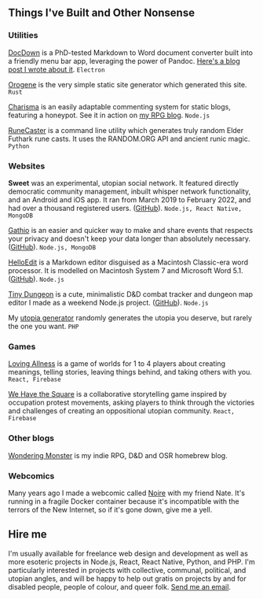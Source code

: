 ## Things I've Built and Other Nonsense

### Utilities

[DocDown](https://github.com/lowercasename/docdown) is a PhD-tested Markdown to Word document converter built into a friendly menu bar app, leveraging the power of Pandoc. [Here's a blog post I wrote about it](/blog/introducing-docdown). `Electron`

[Orogene](https://github.com/lowercasename/orogene) is the very simple static site generator which generated this site. `Rust`

[Charisma](https://github.com/lowercasename/charisma) is an easily adaptable commenting system for static blogs, featuring a honeypot. See it in action on [my RPG blog](https://wondering.monster). `Node.js`

[RuneCaster](https://github.com/lowercasename/RuneCaster) is a command line utility which generates truly random Elder Futhark rune casts. It uses the RANDOM.ORG API and ancient runic magic. `Python`

### Websites

**Sweet** was an experimental, utopian social network. It featured directly democratic community management, inbuilt whisper network functionality, and an Android and iOS app. It ran from March 2019 to February 2022, and had over a thousand registered users. ([GitHub](https://github.com/lowercasename/sweet)). `Node.js, React Native, MongoDB`

[Gathio](https://gath.io) is an easier and quicker way to make and share events that respects your privacy and doesn't keep your data longer than absolutely necessary. ([GitHub](https://github.com/lowercasename/gathio)). `Node.js, MongoDB`

[HelloEdit](https://helloedit.raphaelkabo.com) is a Markdown editor disguised as a Macintosh Classic-era word processor. It is modelled on Macintosh System 7 and Microsoft Word 5.1. ([GitHub](https://github.com/lowercasename/helloedit)). `Node.js`

[Tiny Dungeon](https://tinydungeon.raphaelkabo.com) is a cute, minimalistic D&D combat tracker and dungeon map editor I made as a weekend Node.js project. ([GitHub](https://github.com/lowercasename/tinydungeon)). `Node.js`

My [utopia generator](https://utopia.raphaelkabo.com/) randomly generates the utopia you deserve, but rarely the one you want. `PHP`

### Games

[Loving Allness](https://loving-allness.mimir.computer) is a game of worlds for 1 to 4 players about creating meanings, telling stories, leaving things behind, and taking others with you. `React, Firebase`

[We Have the Square](https://wehavethesquare.utopia.ac) is a collaborative storytelling game inspired by occupation protest movements, asking players to think through the victories and challenges of creating an oppositional utopian community. `React, Firebase` 

### Other blogs

[Wondering Monster](https://wondering.monster/) is my indie RPG, D&D and OSR homebrew blog.

### Webcomics

Many years ago I made a webcomic called [Noire](http://noire.raphaelkabo.com) with my friend Nate. It's running in a fragile Docker container because it's incompatible with the terrors of the New Internet, so if it's gone down, give me a yell.

## Hire me

I'm usually available for freelance web design and development as well as more esoteric projects in Node.js, React, React Native, Python, and PHP. I'm particularly interested in projects with collective, communal, political, and utopian angles, and will be happy to help out gratis on projects by and for disabled people, people of colour, and queer folk. [Send me an email](mailto:mail+website@raphaelkabo.com).
